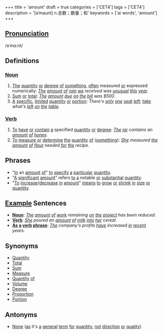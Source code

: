 +++
title = 'amount'
draft = true
categories = ['CET4']
tags = ['CET4']
description = '[əˈmaunt] n.总数；数量；和'
keywords = ['ai words', 'amount']
+++

## [Pronunciation](/en/post/pronunciation/)
/əˈmɑːnt/

## Definitions
### [Noun](/en/post/noun/)
1. [The](/en/post/the/) [quantity](/en/post/quantity/) [or](/en/post/or/) [degree](/en/post/degree/) [of](/en/post/of/) [something](/en/post/something/), [often](/en/post/often/) measured [or](/en/post/or/) expressed numerically: *[The](/en/post/the/) [amount](/en/post/amount/) [of](/en/post/of/) [rain](/en/post/rain/) [we](/en/post/we/) received was [unusual](/en/post/unusual/) [this](/en/post/this/) [year](/en/post/year/).*
2. [Sum](/en/post/sum/) [or](/en/post/or/) [total](/en/post/total/): *[The](/en/post/the/) [amount](/en/post/amount/) [due](/en/post/due/) [on](/en/post/on/) [the](/en/post/the/) [bill](/en/post/bill/) was $500.*
3. [A](/en/post/a/) [specific](/en/post/specific/), [limited](/en/post/limited/) [quantity](/en/post/quantity/) [or](/en/post/or/) [portion](/en/post/portion/): *There's [only](/en/post/only/) [one](/en/post/one/) [seat](/en/post/seat/) [left](/en/post/left/); [take](/en/post/take/) what's [left](/en/post/left/) [on](/en/post/on/) [the](/en/post/the/) [table](/en/post/table/).*

### [Verb](/en/post/verb/)
1. [To](/en/post/to/) [have](/en/post/have/) [or](/en/post/or/) [contain](/en/post/contain/) [a](/en/post/a/) specified [quantity](/en/post/quantity/) [or](/en/post/or/) [degree](/en/post/degree/): *[The](/en/post/the/) [jar](/en/post/jar/) contains an [amount](/en/post/amount/) [of](/en/post/of/) [honey](/en/post/honey/).*
2. [To](/en/post/to/) [measure](/en/post/measure/) [or](/en/post/or/) [determine](/en/post/determine/) [the](/en/post/the/) [quantity](/en/post/quantity/) [of](/en/post/of/) ([something](/en/post/something/)): *[She](/en/post/she/) measured [the](/en/post/the/) [amount](/en/post/amount/) [of](/en/post/of/) [flour](/en/post/flour/) needed [for](/en/post/for/) [the](/en/post/the/) recipe.*

## Phrases
- "[In](/en/post/in/) an [amount](/en/post/amount/) [of](/en/post/of/)" [to](/en/post/to/) [specify](/en/post/specify/) [a](/en/post/a/) [particular](/en/post/particular/) [quantity](/en/post/quantity/).
- "[A](/en/post/a/) [significant](/en/post/significant/) [amount](/en/post/amount/)" refers [to](/en/post/to/) [a](/en/post/a/) notable [or](/en/post/or/) [substantial](/en/post/substantial/) [quantity](/en/post/quantity/).
- "[To](/en/post/to/) [increase](/en/post/increase/)/[decrease](/en/post/decrease/) [in](/en/post/in/) [amount](/en/post/amount/)" [means](/en/post/means/) [to](/en/post/to/) [grow](/en/post/grow/) [or](/en/post/or/) [shrink](/en/post/shrink/) [in](/en/post/in/) [size](/en/post/size/) [or](/en/post/or/) [quantity](/en/post/quantity/).

## [Example](/en/post/example/) Sentences
- **[Noun](/en/post/noun/)**: *[The](/en/post/the/) [amount](/en/post/amount/) [of](/en/post/of/) [work](/en/post/work/) remaining [on](/en/post/on/) [the](/en/post/the/) [project](/en/post/project/) has been reduced.*
- **[Verb](/en/post/verb/)**: *[She](/en/post/she/) poured an [amount](/en/post/amount/) [of](/en/post/of/) [milk](/en/post/milk/) [into](/en/post/into/) [her](/en/post/her/) cereal.*
- **[As](/en/post/as/) [a](/en/post/a/) [verb](/en/post/verb/) [phrase](/en/post/phrase/)**: *[The](/en/post/the/) company's profits [have](/en/post/have/) increased [in](/en/post/in/) [recent](/en/post/recent/) years.*

## Synonyms
- [Quantity](/en/post/quantity/)
- [Total](/en/post/total/)
- [Sum](/en/post/sum/)
- [Measure](/en/post/measure/)
- [Quantity](/en/post/quantity/) [of](/en/post/of/)
- [Volume](/en/post/volume/)
- [Degree](/en/post/degree/)
- [Proportion](/en/post/proportion/)
- [Portion](/en/post/portion/)

## Antonyms
- [None](/en/post/none/) ([as](/en/post/as/) it's [a](/en/post/a/) [general](/en/post/general/) [term](/en/post/term/) [for](/en/post/for/) [quantity](/en/post/quantity/), [not](/en/post/not/) [direction](/en/post/direction/) [or](/en/post/or/) [quality](/en/post/quality/))
